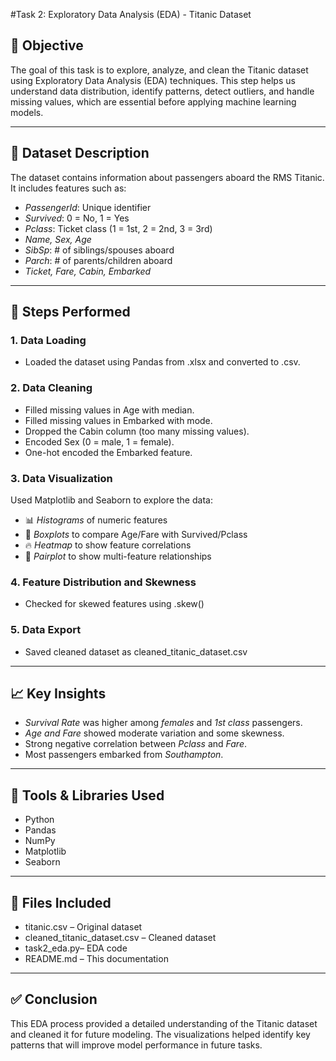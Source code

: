 #Task 2: Exploratory Data Analysis (EDA) - Titanic Dataset

## 📌 Objective
The goal of this task is to explore, analyze, and clean the Titanic dataset using Exploratory Data Analysis (EDA) techniques. This step helps us understand data distribution, identify patterns, detect outliers, and handle missing values, which are essential before applying machine learning models.

---

## 📁 Dataset Description

The dataset contains information about passengers aboard the RMS Titanic. It includes features such as:

- *PassengerId*: Unique identifier
- *Survived*: 0 = No, 1 = Yes
- *Pclass*: Ticket class (1 = 1st, 2 = 2nd, 3 = 3rd)
- *Name, Sex, Age*
- *SibSp*: # of siblings/spouses aboard
- *Parch*: # of parents/children aboard
- *Ticket, Fare, Cabin, Embarked*

---

## 🔧 Steps Performed

### 1. Data Loading
- Loaded the dataset using Pandas from .xlsx and converted to .csv.

### 2. Data Cleaning
- Filled missing values in Age with median.
- Filled missing values in Embarked with mode.
- Dropped the Cabin column (too many missing values).
- Encoded Sex (0 = male, 1 = female).
- One-hot encoded the Embarked feature.

### 3. Data Visualization
Used Matplotlib and Seaborn to explore the data:
- 📊 *Histograms* of numeric features
- 🧊 *Boxplots* to compare Age/Fare with Survived/Pclass
- 🔥 *Heatmap* to show feature correlations
- 🔄 *Pairplot* to show multi-feature relationships

### 4. Feature Distribution and Skewness
- Checked for skewed features using .skew()

### 5. Data Export
- Saved cleaned dataset as cleaned_titanic_dataset.csv

---

## 📈 Key Insights

- *Survival Rate* was higher among *females* and *1st class* passengers.
- *Age and Fare* showed moderate variation and some skewness.
- Strong negative correlation between *Pclass* and *Fare*.
- Most passengers embarked from *Southampton*.

---

## 🧪 Tools & Libraries Used

- Python
- Pandas
- NumPy
- Matplotlib
- Seaborn

---

## 📎 Files Included

- titanic.csv – Original dataset
- cleaned_titanic_dataset.csv – Cleaned dataset
- task2_eda.py– EDA code
- README.md – This documentation

---

## ✅ Conclusion

This EDA process provided a detailed understanding of the Titanic dataset and cleaned it for future modeling. The visualizations helped identify key patterns that will improve model performance in future tasks.
